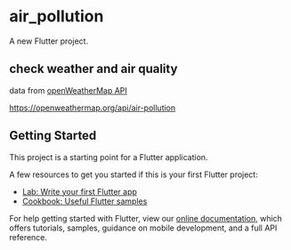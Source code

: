 # air_pollution

A new Flutter project.

## check weather and air quality

data from [openWeatherMap API](https://openweathermap.org/api)

https://openweathermap.org/api/air-pollution

## Getting Started

This project is a starting point for a Flutter application.

A few resources to get you started if this is your first Flutter project:

- [Lab: Write your first Flutter app](https://flutter.dev/docs/get-started/codelab)
- [Cookbook: Useful Flutter samples](https://flutter.dev/docs/cookbook)

For help getting started with Flutter, view our
[online documentation](https://flutter.dev/docs), which offers tutorials,
samples, guidance on mobile development, and a full API reference.
